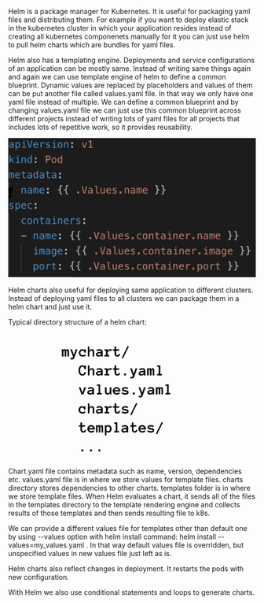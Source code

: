 Helm is a package manager for Kubernetes.  It is useful for packaging yaml files and distributing them. For example if you want to deploy elastic stack in the kubernetes cluster in which your application resides instead of creating all kubernetes componenets manually for it you can just use helm to pull helm charts which are bundles for yaml files.

Helm also has a templating engine. Deployments and service configurations of an application can be mostly same. Instead of writing same things again and again we can use template engine of helm to define a common blueprint. Dynamic values are replaced by placeholders and values of them can be put another file called values.yaml file. In that way we only have one yaml file instead of multiple. We can define a common blueprint and by changing values.yaml file we can just use this common blueprint across different projects instead of writing lots of yaml files for all projects that includes lots of repetitive work, so it provides reusability.
                        
<p align="center">
  <img src="./config-sample.png" />
</p>


Helm charts also useful for deploying same application to different clusters. Instead of deploying yaml files to all clusters we can package them in a helm chart and just use it.

Typical directory structure of a helm chart:
				
<p align="center">
  <img src="./file-structure.png" />
</p>

Chart.yaml file contains metadata such as name, version, dependencies etc.
values.yaml file is in where we store values for template files.
charts directory stores dependencies to other charts.
templates folder is in where we store template files. When Helm evaluates a chart, it sends all of the files in the templates directory to the template rendering engine and collects results of those templates and then sends resulting file to k8s.

We can provide a different values file for templates other than default one by using --values option with helm install command: helm install --values=my_values.yaml <chart-name>. In that way default values file is overridden, but unspecified values in new values file just left as is.

Helm charts also reflect changes in deployment. It restarts the pods with new configuration.

With Helm we also use conditional statements and loops to generate charts.
